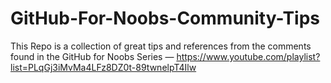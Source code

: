 # GitHub-For-Noobs-Community-Tips
This Repo is a collection of great tips and references from the comments found in the GitHub for Noobs Series — https://www.youtube.com/playlist?list=PLqGj3iMvMa4LFz8DZ0t-89twnelpT4Ilw
